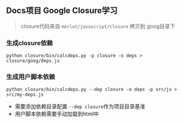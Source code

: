 ## Docs项目 Google Closure学习
> closure代码来自 `merlot/javascript/closure` 拷贝到 goog目录下

### 生成closure依赖
```
python closure/bin/calcdeps.py -p closure -o deps > closure/goog/deps.js
```

### 生成用户脚本依赖
```
python closure/bin/calcdeps.py --dep closure -o deps -p src/js > src/my-deps.js
```
* 需要添加依赖目录配置 `--dep closure`作为项目目录基准
* 用户脚本依赖需要手动加载到html中
